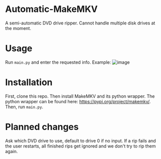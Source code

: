 # Automatic-MakeMKV
A semi-automatic DVD drive ripper. Cannot handle multiple disk drives at the moment.
# Usage
Run `main.py` and enter the requested info.
Example:
![image](https://github.com/user-attachments/assets/15676fae-1015-41e9-b458-a827538a6c84)

# Installation
First, clone this repo. Then install MakeMKV and its python wrapper.
The python wrapper can be found here: https://pypi.org/project/makemkv/.
Then, run `main.py`.

# Planned changes
Ask which DVD drive to use, default to drive 0 if no input.
If a rip fails and the user restarts, all finished rips get ignored and we don't try to rip them again.

